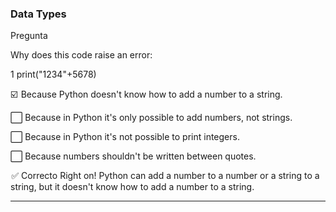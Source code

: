 ### Data Types
Pregunta

Why does this code raise an error:

1 print("1234"+5678)


☑️  Because Python doesn't know how to add a number to a string.


⬜ Because in Python it's only possible to add numbers, not strings.


⬜ Because in Python it's not possible to print integers.


⬜ Because numbers shouldn't be written between quotes.

 ✅ Correcto
Right on! Python can add a number to a number or a string to a string, but it doesn't know how to add a number to a string.

------
